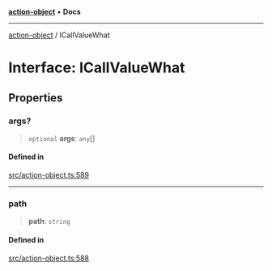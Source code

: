 [**action-object**](../README.md) • **Docs**

***

[action-object](../globals.md) / ICallValueWhat

# Interface: ICallValueWhat

## Properties

### args?

> `optional` **args**: `any`[]

#### Defined in

[src/action-object.ts:589](https://github.com/mksunny1/action-object/blob/c0bfb5553eaceeaf077143b5e92f03bc4b891b33/src/action-object.ts#L589)

***

### path

> **path**: `string`

#### Defined in

[src/action-object.ts:588](https://github.com/mksunny1/action-object/blob/c0bfb5553eaceeaf077143b5e92f03bc4b891b33/src/action-object.ts#L588)
